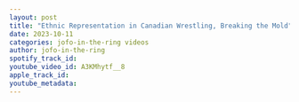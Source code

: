 ```yaml
---
layout: post
title: "Ethnic Representation in Canadian Wrestling, Breaking the Mold"
date: 2023-10-11
categories: jofo-in-the-ring videos
author: jofo-in-the-ring
spotify_track_id: 
youtube_video_id: A3KMhytf__8
apple_track_id: 
youtube_metadata: 
---
```

